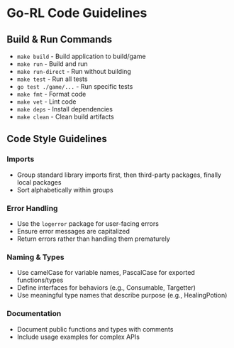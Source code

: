 # Go-RL Code Guidelines

## Build & Run Commands

- `make build` - Build application to build/game
- `make run` - Build and run
- `make run-direct` - Run without building
- `make test` - Run all tests
- `go test ./game/...` - Run specific tests
- `make fmt` - Format code
- `make vet` - Lint code
- `make deps` - Install dependencies
- `make clean` - Clean build artifacts

## Code Style Guidelines

### Imports

- Group standard library imports first, then third-party packages, finally local packages
- Sort alphabetically within groups

### Error Handling

- Use the `logerror` package for user-facing errors
- Ensure error messages are capitalized
- Return errors rather than handling them prematurely

### Naming & Types

- Use camelCase for variable names, PascalCase for exported functions/types
- Define interfaces for behaviors (e.g., Consumable, Targetter)
- Use meaningful type names that describe purpose (e.g., HealingPotion)

### Documentation

- Document public functions and types with comments
- Include usage examples for complex APIs
